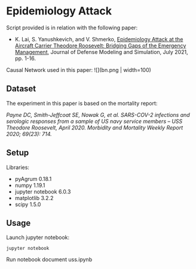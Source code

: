 # Epidemiology Attack

Script provided is in relation with the following paper:

- K. Lai, S. Yanushkevich, and V. Shmerko, [Epidemiology Attack at the Aircraft Carrier Theodore Roosevelt: Bridging Gaps of the Emergency Management](https://journals.sagepub.com/doi/10.1177/15485129211028659), Journal of Defense Modeling and Simulation, July 2021, pp. 1-16.

Causal Network used in this paper:
![](bn.png | width=100)

## Dataset
The experiment in this paper is based on the mortality report:
 
*Payne DC, Smith-Jeffcoat SE, Nowak G, et al. SARS-COV-2 infections and serologic responses from a sample of US navy service members – USS Theodore Roosevelt, April 2020. Morbidity and Mortality Weekly Report 2020; 69(23): 714.*

## Setup
Libraries:
- pyAgrum 0.18.1
- numpy 1.19.1
- jupyter notebook 6.0.3 
- matplotlib 3.2.2
- scipy 1.5.0

## Usage
Launch jupyter notebook:
```
jupyter notebook 
```

Run notebook document uss.ipynb
